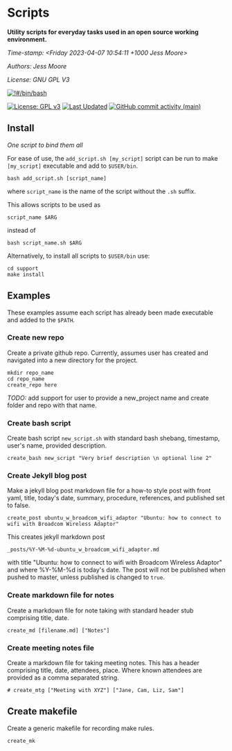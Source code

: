 # Scripts

**Utility scripts for everyday tasks used in an open source working environment.**

*Time-stamp: <Friday 2023-04-07 10:54:11 +1000 Jess Moore>*

*Authors: Jess Moore*

*License: GNU GPL V3*

[![!#/bin/bash](https://img.shields.io/badge/Bash-4EAA25?style=for-the-badge&logo=gnubash&logoColor=white)](https://www.gnu.org/software/bash/)

[![License: GPL v3](https://img.shields.io/badge/License-GPLv3-blue.svg)](https://raw.githubusercontent.com/jesscmoore/scripts/main/LICENSE)
[![Last Updated](https://img.shields.io/github/last-commit/jesscmoore/scripts?label=last%20updated)](https://github.com/jesscmoore/scripts/commits/main/)
[![GitHub commit activity (main)](https://img.shields.io/github/commit-activity/w/jesscmoore/scripts/main)](https://github.com/jesscmoore/scripts/main/)

## Install

*One script to bind them all*

For ease of use, the `add_script.sh [my_script]` script can be run to make `[my_script]` executable and add to `$USER/bin`.

    bash add_script.sh [script_name]

where `script_name` is the name of the script without the `.sh` suffix.

This allows scripts to be used as

    script_name $ARG

instead of

    bash script_name.sh $ARG

Alternatively, to install all scripts to `$USER/bin` use:

    cd support
    make install

## Examples

These examples assume each script has already been made executable and added to the `$PATH`.

### Create new repo

Create a private github repo. Currently, assumes user has created and navigated into a new directory for the project.

    mkdir repo_name
    cd repo_name
    create_repo here

*TODO:* add support for user to provide a new_project name and create folder and repo with that name.

### Create bash script

Create bash script `new_script.sh` with standard bash shebang, timestamp, user's name, provided description.

    create_bash new_script "Very brief description \n optional line 2"

### Create Jekyll blog post

Make a jekyll blog post markdown file for a how-to style post with front yaml, title, today's date, summary, procedure, references, and published set to false.

    create_post ubuntu_w_broadcom_wifi_adaptor "Ubuntu: how to connect to wifi with Broadcom Wireless Adaptor"

This creates jekyll markdown post

    _posts/%Y-%M-%d-ubuntu_w_broadcom_wifi_adaptor.md

with title "Ubuntu: how to connect to wifi with Broadcom Wireless Adaptor" and where %Y-%M-%d is today's date. The post will not be published when pushed to master, unless published is changed to `true`.

### Create markdown file for notes

Create a markdown file for note taking with standard header stub comprising title, date.

    create_md [filename.md] ["Notes"]

### Create meeting notes file

Create a markdown file for taking meeting notes. This has a header comprising title, date, attendees, place. Where known attendees are provided as a comma separated string.

    # create_mtg ["Meeting with XYZ"] ["Jane, Cam, Liz, Sam"]

## Create makefile

Create a generic makefile for recording make rules.

    create_mk

<!-- markdownlint-disable-file MD036 -->

